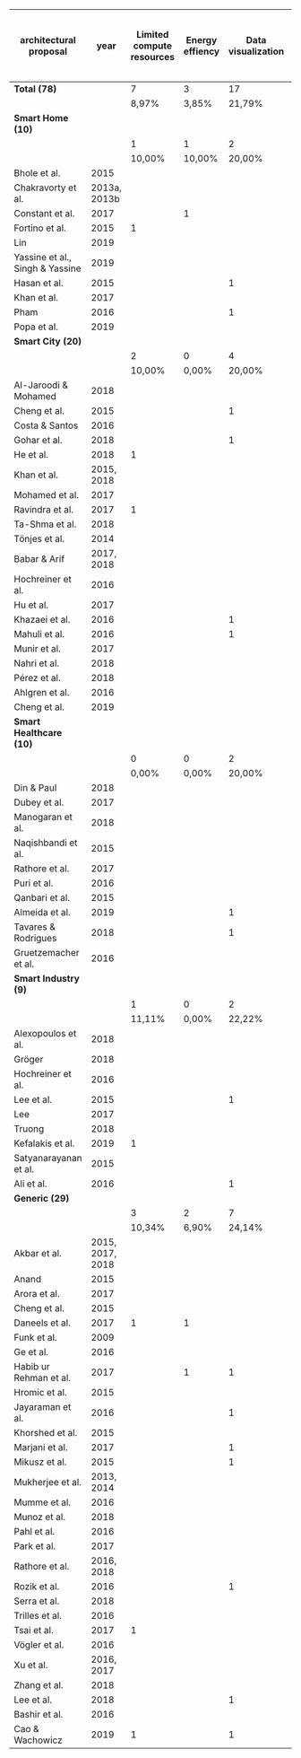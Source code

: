 | architectural proposal  | year | Limited compute resources | Energy effiency | Data visualization | Integration of historic and real-time data | Share analytics capabilities/ data | High network usage | Fault-tolerant data input | Personalization of analytics | Flexible extension of data processing | Data storage of all analytics and raw data | Integrating data from different sources | Scalable data processing | Stream handling | Privacy & Security | (near) Real-time analytics | Big Data |
|-------------------------|------|---------------------------|-----------------|--------------------|--------------------------------------------|------------------------------------|--------------------|---------------------------|------------------------------|---------------------------------------|--------------------------------------------|-----------------------------------------|--------------------------|-----------------|--------------------|----------------------------|----------|
| **Total (78)**                      |      | 7                         | 3               | 17                 | 28                                         | 23                                 | 14                 | 7                         | 2                            | 7                                     | 54                                         | 58                                      | 55                       | 44              | 10                 | 44                         | 54       |
|                         |      | 8,97%                     | 3,85%           | 21,79%             | 35,90%                                     | 29,49%                             | 17,95%             | 8,97%                     | 2,56%                        | 8,97%                                 | 69,23%                                     | 74,36%                                  | 70,51%                   | 56,41%          | 12,82%             | 56,41%                     | 69,23%   |
| **Smart Home (10)**     |      |                           |                 |                    |                                            |                                    |                    |                           |                              |                                       |                                            |                                         |                          |                 |                    |                            |          |
|                         |      | 1                         | 1               | 2                  | 4                                          | 4                                  | 3                  | 3                         | 0                            | 0                                     | 7                                          | 8                                       | 7                        | 7               | 3                  | 7                          | 8        |
|                         |      | 10,00%                    | 10,00%          | 20,00%             | 40,00%                                     | 40,00%                             | 30,00%             | 30,00%                    | 0,00%                        | 0,00%                                 | 70,00%                                     | 80,00%                                  | 70,00%                   | 70,00%          | 30,00%             | 70,00%                     | 80,00%   |
| Bhole et al.            | 2015 |                           |                 |                    |                                            |                                    |                    |                           |                              |                                       |                                            |                                         | 1                        | 1               |                    | 1                          | 1        |
| Chakravorty et al.  | 2013a, 2013b |                           |                 |                    |                                            |                                    |                    |                           |                              |                                       | 1                                          | 1                                       | 1                        |                 | 1                  |                            | 1        |
| Constant et al.         | 2017 |                           | 1               |                    |                                            |                                    |                    |                           |                              |                                       |                                            |                                         |                          | 1               |                    | 1                          |          |
| Fortino et al.          | 2015 | 1                         |                 |                    | 1                                          | 1                                  | 1                  |                           |                              |                                       |                                            | 1                                       | 1                        | 1               |                    | 1                          | 1        |
| Lin                     | 2019 |                           |                 |                    |                                            |                                    | 1                  | 1                         |                              |                                       | 1                                          | 1                                       | 1                        | 1               |                    | 1                          | 1        |
| Yassine et al., Singh & Yassine| 2019 |                           |                 |                    | 1                                          |                                    | 1                  |                           |                              |                                       | 1                                          | 1                                       | 1                        | 1               |                    | 1                          | 1        |
| Hasan et al.            | 2015 |                           |                 | 1                  | 1                                          | 1                                  |                    | 1                         |                              |                                       | 1                                          | 1                                       |                          | 1               | 1                  | 1                          | 1        |
| Khan et al.             | 2017 |                           |                 |                    |                                            |                                    |                    |                           |                              |                                       | 1                                          | 1                                       | 1                        |                 |                    |                            | 1        |
| Pham                    | 2016 |                           |                 | 1                  | 1                                          | 1                                  |                    |                           |                              |                                       | 1                                          | 1                                       | 1                        | 1               |                    | 1                          | 1        |
| Popa et al.             | 2019 |                           |                 |                    |                                            | 1                                  |                    | 1                         |                              |                                       | 1                                          | 1                                       |                          |                 | 1                  |                            |          |
| **Smart City (20)**|    |                                  |                 |                    |                                            |                                    |                    |                           |                              |                                       |                                            |                                         |                          |                 |                    |                            |          |
|                         |      | 2                         | 0               | 4                  | 10                                         | 9                                  | 2                  | 1                         | 0                            | 1                                     | 15                                         | 14                                      | 16                       | 10              | 2                  | 10                         | 17       |
|                         |      | 10,00%                    | 0,00%           | 20,00%             | 50,00%                                     | 45,00%                             | 10,00%             | 5,00%                     | 0,00%                        | 5,00%                                 | 75,00%                                     | 70,00%                                  | 80,00%                   | 50,00%          | 10,00%             | 50,00%                     | 85,00%   |
| Al-Jaroodi & Mohamed    | 2018 |                           |                 |                    | 1                                          | 1                                  |                    |                           |                              |                                       | 1                                          | 1                                       | 1                        |                 | 1                  |                            | 1        |
| Cheng et al.            | 2015 |                           |                 | 1                  | 1                                          | 1                                  |                    |                           |                              |                                       | 1                                          | 1                                       | 1                        |                 |                    |                            | 1        |
| Costa & Santos          | 2016 |                           |                 |                    |                                            | 1                                  |                    |                           |                              |                                       | 1                                          | 1                                       | 1                        |                 |                    |                            | 1        |
| Gohar et al.            | 2018 |                           |                 | 1                  |                                            |                                    |                    |                           |                              |                                       | 1                                          |                                         |                          |                 |                    |                            | 1        |
| He et al.               | 2018 | 1                         |                 |                    |                                            |                                    |                    | 1                         |                              |                                       | 1                                          |                                         |                          | 1               |                    | 1                          | 1        |
| Khan et al.         | 2015, 2018 |                           |                 |                    |                                            |                                    |                    |                           |                              |                                       | 1                                          | 1                                       | 1                        |                 |                    |                            | 1        |
| Mohamed et al.          | 2017 |                           |                 |                    | 1                                          | 1                                  |                    |                           |                              |                                       | 1                                          | 1                                       | 1                        |                 | 1                  |                            | 1        |
| Ravindra et al.         | 2017 | 1                         |                 |                    |                                            |                                    |                    |                           |                              |                                       |                                            | 1                                       | 1                        |                 |                    |                            | 1        |
| Ta-Shma et al.          | 2018 |                           |                 |                    | 1                                          | 1                                  |                    |                           |                              |                                       | 1                                          | 1                                       | 1                        | 1               |                    | 1                          | 1        |
| Tönjes et al.           | 2014 |                           |                 |                    |                                            | 1                                  |                    |                           |                              |                                       |                                            | 1                                       | 1                        | 1               |                    | 1                          | 1        |
| Babar & Arif       | 2017, 2018 |                           |                 |                    | 1                                          | 1                                  |                    |                           |                              |                                       | 1                                          | 1                                       | 1                        | 1               |                    | 1                          | 1        |
| Hochreiner et al.       | 2016 |                           |                 |                    | 1                                          |                                    |                    |                           |                              |                                       | 1                                          | 1                                       | 1                        | 1               |                    | 1                          | 1        |
| Hu et al.               | 2017 |                           |                 |                    |                                            |                                    |                    |                           |                              |                                       |                                            |                                         | 1                        |                 |                    |                            |          |
| Khazaei et al.          | 2016 |                           |                 | 1                  | 1                                          |                                    |                    |                           |                              |                                       | 1                                          | 1                                       | 1                        | 1               |                    | 1                          | 1        |
| Mahuli et al.           | 2016 |                           |                 | 1                  | 1                                          |                                    |                    |                           |                              |                                       | 1                                          |                                         |                          | 1               |                    | 1                          |          |
| Munir et al.            | 2017 |                           |                 |                    |                                            | 1                                  |                    |                           |                              |                                       |                                            |                                         | 1                        |                 |                    |                            | 1        |
| Nahri et al.            | 2018 |                           |                 |                    | 1                                          |                                    |                    |                           |                              |                                       | 1                                          | 1                                       | 1                        | 1               |                    | 1                          | 1        |
| Pérez et al.            | 2018 |                           |                 |                    | 1                                          |                                    | 1                  |                           |                              |                                       | 1                                          | 1                                       | 1                        | 1               |                    | 1                          | 1        |
| Ahlgren et al.          | 2016 |                           |                 |                    |                                            | 1                                  |                    |                           |                              |                                       | 1                                          |                                         |                          |                 |                    |                            | 1        |
| Cheng et al.            | 2019 |                           |                 |                    |                                            |                                    | 1                  |                           |                              | 1                                     |                                            | 1                                       | 1                        | 1               |                    | 1                          |          |
|**Smart Healthcare (10)**|      |                           |                 |                    |                                            |                                    |                    |                           |                              |                                       |                                            |                                         |                          |                 |                    |                            |          |
|                         |      | 0                         | 0               | 2                  | 1                                          | 0                                  | 1                  | 0                         | 0                            | 0                                     | 6                                          | 6                                       | 4                        | 6               | 1                  | 6                          | 6        |
|                         |      | 0,00%                     | 0,00%           | 20,00%             | 10,00%                                     | 0,00%                              | 10,00%             | 0,00%                     | 0,00%                        | 0,00%                                 | 60,00%                                     | 60,00%                                  | 40,00%                   | 60,00%          | 10,00%             | 60,00%                     | 60,00%   |
| Din & Paul              | 2018 |                           |                 |                    |                                            |                                    |                    |                           |                              |                                       | 1                                          |                                         | 1                        |                 |                    |                            | 1        |
| Dubey et al.            | 2017 |                           |                 |                    |                                            |                                    |                    |                           |                              |                                       | 1                                          |                                         |                          |                 |                    |                            |          |
| Manogaran et al.        | 2018 |                           |                 |                    |                                            |                                    | 1                  |                           |                              |                                       | 1                                          | 1                                       | 1                        | 1               | 1                  | 1                          | 1        |
| Naqishbandi et al.      | 2015 |                           |                 |                    |                                            |                                    |                    |                           |                              |                                       |                                            | 1                                       |                          | 1               |                    | 1                          | 1        |
| Rathore et al.          | 2017 |                           |                 |                    | 1                                          |                                    |                    |                           |                              |                                       | 1                                          | 1                                       | 1                        | 1               |                    | 1                          | 1        |
| Puri et al.             | 2016 |                           |                 |                    |                                            |                                    |                    |                           |                              |                                       |                                            |                                         |                          | 1               |                    | 1                          |          |
| Qanbari et al.          | 2015 |                           |                 |                    |                                            |                                    |                    |                           |                              |                                       |                                            | 1                                       |                          | 1               |                    | 1                          | 1        |
| Almeida et al.          | 2019 |                           |                 | 1                  |                                            |                                    |                    |                           |                              |                                       | 1                                          | 1                                       |                          | 1               |                    | 1                          | 1        |
| Tavares & Rodrigues     | 2018 |                           |                 | 1                  |                                            |                                    |                    |                           |                              |                                       | 1                                          | 1                                       | 1                        |                 |                    |                            |          |
| Gruetzemacher et al.    | 2016 |                           |                 |                    |                                            |                                    |                    |                           |                              |                                       |                                            |                                         |                          |                 |                    |                            |          |
| **Smart Industry (9)**      |      |                           |                 |                    |                                            |                                    |                    |                           |                              |                                       |                                            |                                         |                          |                 |                    |                            |          |
|                        |      | 1                         | 0               | 2                  | 3                                          | 2                                  | 0                  | 0                         | 1                            | 1                                     | 8                                          | 6                                       | 8                        | 6               | 2                  | 6                          | 6        |
|                         |      | 11,11%                    | 0,00%           | 22,22%             | 33,33%                                     | 22,22%                             | 0,00%              | 0,00%                     | 11,11%                       | 11,11%                                | 88,89%                                     | 66,67%                                  | 88,89%                   | 66,67%          | 22,22%             | 66,67%                     | 66,67%   |
| Alexopoulos et al.      | 2018 |                           |                 |                    |                                            |                                    |                    |                           |                              |                                       | 1                                          | 1                                       | 1                        | 1               |                    | 1                          | 1        |
| Gröger                  | 2018 |                           |                 |                    | 1                                          |                                    |                    |                           |                              |                                       | 1                                          |                                         | 1                        | 1               |                    | 1                          | 1        |
| Hochreiner et al.       | 2016 |                           |                 |                    | 1                                          | 1                                  |                    |                           | 1                            | 1                                     | 1                                          | 1                                       | 1                        | 1               | 1                  | 1                          |          |
| Lee et al.              | 2015 |                           |                 | 1                  |                                            |                                    |                    |                           |                              |                                       | 1                                          | 1                                       | 1                        |                 |                    |                            | 1        |
| Lee                     | 2017 |                           |                 |                    |                                            |                                    |                    |                           |                              |                                       | 1                                          |                                         |                          |                 |                    |                            |          |
| Truong                  | 2018 |                           |                 |                    |                                            |                                    |                    |                           |                              |                                       | 1                                          |                                         | 1                        |                 |                    |                            | 1        |
| Kefalakis et al.        | 2019 | 1                         |                 |                    | 1                                          | 1                                  |                    |                           |                              |                                       | 1                                          | 1                                       | 1                        | 1               |                    | 1                          | 1        |
| Satyanarayanan et al.   | 2015 |                           |                 |                    |                                            |                                    |                    |                           |                              |                                       | 1                                          | 1                                       | 1                        | 1               | 1                  | 1                          | 1        |
| Ali et al.              | 2016 |                           |                 | 1                  |                                            |                                    |                    |                           |                              |                                       |                                            | 1                                       | 1                        | 1               |                    | 1                          |          |
| **Generic (29)**            |      |                           |                 |                    |                                            |                                    |                    |                           |                              |                                       |                                            |                                         |                          |                 |                    |                            |          |
|                       |      | 3                         | 2               | 7                  | 10                                         | 8                                  | 8                  | 3                         | 1                            | 5                                     | 18                                         | 24                                      | 20                       | 15              | 2                  | 15                         | 17       |
|                         |      | 10,34%                    | 6,90%           | 24,14%             | 34,48%                                     | 27,59%                             | 27,59%             | 10,34%                    | 3,45%                        | 17,24%                                | 62,07%                                     | 82,76%                                  | 68,97%                   | 51,72%          | 6,90%              | 51,72%                     | 58,62%   |
| Akbar et al.       | 2015, 2017, 2018 |                           |                 |                    | 1                                          |                                    |                    |                           |                              |                                       | 1                                          | 1                                       | 1                        | 1               |                    | 1                          | 1        |
| Anand                   | 2015 |                           |                 |                    |                                            |                                    |                    |                           |                              |                                       |                                            | 1                                       | 1                        |                 |                    |                            | 1        |
| Arora et al.            | 2017 |                           |                 |                    |                                            |                                    |                    |                           |                              |                                       | 1                                          | 1                                       | 1                        |                 |                    |                            |          |
| Cheng et al.            | 2015 |                           |                 |                    | 1                                          |                                    |                    |                           |                              | 1                                     | 1                                          | 1                                       | 1                        | 1               |                    | 1                          | 1        |
| Daneels et al.          | 2017 | 1                         | 1               |                    |                                            |                                    |                    | 1                         |                              |                                       |                                            | 1                                       | 1                        | 1               |                    | 1                          |          |
| Funk et al.             | 2009 |                           |                 |                    |                                            |                                    |                    |                           |                              |                                       |                                            | 1                                       |                          |                 |                    |                            |          |
| Ge et al.               | 2016 |                           |                 |                    |                                            |                                    |                    |                           | 1                            | 1                                     | 1                                          |                                         | 1                        | 1               |                    | 1                          | 1        |
| Habib ur Rehman et al.  | 2017 |                           | 1               | 1                  |                                            | 1                                  | 1                  |                           |                              |                                       | 1                                          | 1                                       | 1                        |                 |                    |                            | 1        |
| Hromic et al.           | 2015 |                           |                 |                    | 1                                          |                                    |                    |                           |                              |                                       | 1                                          | 1                                       | 1                        | 1               |                    | 1                          | 1        |
| Jayaraman et al.        | 2016 |                           |                 | 1                  |                                            | 1                                  |                    |                           |                              |                                       |                                            | 1                                       |                          |                 |                    |                            |          |
| Khorshed et al.         | 2015 |                           |                 |                    |                                            |                                    |                    |                           |                              |                                       |                                            | 1                                       | 1                        |                 |                    |                            | 1        |
| Marjani et al.          | 2017 |                           |                 | 1                  |                                            | 1                                  |                    |                           |                              |                                       |                                            | 1                                       | 1                        |                 |                    |                            | 1        |
| Mikusz et al.           | 2015 |                           |                 | 1                  |                                            |                                    |                    |                           |                              |                                       | 1                                          | 1                                       |                          |                 |                    |                            |          |
| Mukherjee et al.     |2013, 2014 |                           |                 |                    |                                            |                                    |                    |                           |                              |                                       | 1                                          | 1                                       | 1                        |                 |                    |                            | 1        |
| Mumme et al.            | 2016 |                           |                 |                    |                                            |                                    |                    |                           |                              |                                       |                                            | 1                                       |                          |                 | 1                  |                            |          |
| Munoz et al.            | 2018 |                           |                 |                    |                                            |                                    | 1                  |                           |                              |                                       | 1                                          |                                         |                          |                 |                    |                            |          |
| Pahl et al.             | 2016 |                           |                 |                    |                                            |                                    |                    |                           |                              |                                       | 1                                          |                                         | 1                        |                 |                    |                            |          |
| Park et al.             | 2017 |                           |                 |                    |                                            |                                    | 1                  |                           |                              |                                       |                                            | 1                                       |                          | 1               |                    | 1                          |          |
| Rathore et al.       | 2016, 2018 |                           |                 |                    | 1                                          |                                    |                    |                           |                              |                                       | 1                                          | 1                                       | 1                        | 1               |                    | 1                          | 1        |
| Rozik et al.            | 2016 |                           |                 | 1                  | 1                                          |                                    |                    |                           |                              |                                       | 1                                          | 1                                       | 1                        | 1               |                    | 1                          | 1        |
| Serra et al.            | 2018 |                           |                 |                    | 1                                          |                                    | 1                  |                           |                              |                                       | 1                                          | 1                                       | 1                        | 1               |                    | 1                          | 1        |
| Trilles et al.          | 2016 |                           |                 |                    | 1                                          | 1                                  |                    |                           |                              |                                       | 1                                          | 1                                       | 1                        | 1               |                    | 1                          | 1        |
| Tsai et al.             | 2017 | 1                         |                 |                    |                                            | 1                                  | 1                  | 1                         |                              | 1                                     |                                            |                                         |                          |                 |                    |                            |          |
| Vögler et al.           | 2016 |                           |                 |                    | 1                                          | 1                                  |                    |                           |                              | 1                                     | 1                                          | 1                                       | 1                        | 1               |                    | 1                          | 1        |
| Xu et al.             | 2016, 2017 |                           |                 |                    |                                            | 1                                  | 1                  |                           |                              |                                       |                                            | 1                                       |                          | 1               |                    | 1                          |          |
| Zhang et al.            | 2018 |                           |                 |                    |                                            | 1                                  | 1                  | 1                         |                              |                                       |                                            | 1                                       |                          |                 | 1                  |                            |          |
| Lee et al.              | 2018 |                           |                 | 1                  | 1                                          |                                    |                    |                           |                              | 1                                     | 1                                          | 1                                       | 1                        | 1               |                    | 1                          | 1        |
| Bashir et al.           | 2016 |                           |                 |                    | 1                                          |                                    |                    |                           |                              |                                       | 1                                          | 1                                       | 1                        | 1               |                    | 1                          | 1        |
| Cao & Wachowicz         | 2019 | 1                         |                 | 1                  |                                            |                                    | 1                  |                           |                              |                                       | 1                                          |                                         | 1                        | 1               |                    | 1                          | 1        |
